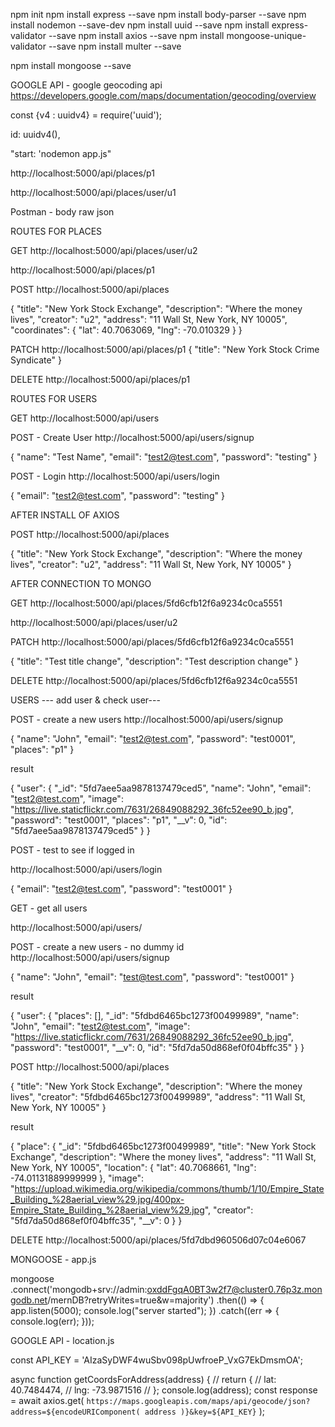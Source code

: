 npm init
npm install express --save
npm install body-parser --save
npm install nodemon --save-dev
npm install uuid --save
npm install express-validator --save
npm install axios --save
npm install mongoose-unique-validator --save
npm install multer --save

npm install mongoose --save

GOOGLE API - google geocoding api
https://developers.google.com/maps/documentation/geocoding/overview


const {v4 : uuidv4} = require('uuid');
    
id: uuidv4(),


"start: 'nodemon app.js"


http://localhost:5000/api/places/p1

http://localhost:5000/api/places/user/u1

Postman - body raw json

ROUTES FOR PLACES

GET
http://localhost:5000/api/places/user/u2

http://localhost:5000/api/places/p1


POST
http://localhost:5000/api/places

{
    "title": "New York Stock Exchange",
    "description": "Where the money lives",
    "creator": "u2",
    "address": "11 Wall St, New York, NY 10005",
    "coordinates": {
        "lat": 40.7063069, 
        "lng": -70.010329
    }
}

PATCH
http://localhost:5000/api/places/p1
{
    "title": "New York Stock Crime Syndicate"
}

DELETE
http://localhost:5000/api/places/p1


ROUTES FOR USERS

GET
http://localhost:5000/api/users

POST - Create User
http://localhost:5000/api/users/signup

{
  "name": "Test Name",
  "email": "test2@test.com",
  "password": "testing" 
}

POST - Login
http://localhost:5000/api/users/login

{
  "email": "test2@test.com",
  "password": "testing" 
}

AFTER INSTALL OF AXIOS

POST
http://localhost:5000/api/places

{
    "title": "New York Stock Exchange",
    "description": "Where the money lives",
    "creator": "u2",
    "address": "11 Wall St, New York, NY 10005"
}

AFTER CONNECTION TO MONGO

GET
http://localhost:5000/api/places/5fd6cfb12f6a9234c0ca5551

http://localhost:5000/api/places/user/u2

PATCH
http://localhost:5000/api/places/5fd6cfb12f6a9234c0ca5551

{
    "title": "Test title change",
    "description": "Test description change"
}

DELETE
http://localhost:5000/api/places/5fd6cfb12f6a9234c0ca5551



USERS --- add user & check user---

POST - create a new users
http://localhost:5000/api/users/signup

{
  "name": "John",
  "email": "test2@test.com",
  "password": "test0001",
  "places": "p1"
}

result

{
    "user": {
        "_id": "5fd7aee5aa9878137479ced5",
        "name": "John",
        "email": "test2@test.com",
        "image": "https://live.staticflickr.com/7631/26849088292_36fc52ee90_b.jpg",
        "password": "test0001",
        "places": "p1",
        "__v": 0,
        "id": "5fd7aee5aa9878137479ced5"
    }
}

POST - test to see if logged in

http://localhost:5000/api/users/login

{
  "email": "test2@test.com",
  "password": "test0001"
}

GET - get all users

http://localhost:5000/api/users/


POST - create a new users - no dummy id
http://localhost:5000/api/users/signup

{
  "name": "John",
  "email": "test@test.com",
  "password": "test0001"
}

result

{
    "user": {
        "places": [],
        "_id": "5fdbd6465bc1273f00499989",
        "name": "John",
        "email": "test2@test.com",
        "image": "https://live.staticflickr.com/7631/26849088292_36fc52ee90_b.jpg",
        "password": "test0001",
        "__v": 0,
        "id": "5fd7da50d868ef0f04bffc35"
    }
}

POST
http://localhost:5000/api/places

{
    "title": "New York Stock Exchange",
    "description": "Where the money lives",
    "creator": "5fdbd6465bc1273f00499989",
    "address": "11 Wall St, New York, NY 10005"
}

result

{
    "place": {
        "_id": "5fdbd6465bc1273f00499989",
        "title": "New York Stock Exchange",
        "description": "Where the money lives",
        "address": "11 Wall St, New York, NY 10005",
        "location": {
            "lat": 40.7068661,
            "lng": -74.01131889999999
        },
        "image": "https://upload.wikimedia.org/wikipedia/commons/thumb/1/10/Empire_State_Building_%28aerial_view%29.jpg/400px-Empire_State_Building_%28aerial_view%29.jpg",
        "creator": "5fd7da50d868ef0f04bffc35",
        "__v": 0
    }
}

DELETE
http://localhost:5000/api/places/5fd7dbd960506d07c04e6067


MONGOOSE - app.js

mongoose
 .connect('mongodb+srv://admin:oxddFgqA0BT3w2f7@cluster0.76p3z.mongodb.net/mernDB?retryWrites=true&w=majority')
 .then(() => {
  app.listen(5000);
  console.log("server started");
 })
 .catch((err => {
   console.log(err);
 }));


GOOGLE API - location.js

const API_KEY = 'AIzaSyDWF4wuSbv098pUwfroeP_VxG7EkDmsmOA';

async function getCoordsForAddress(address) {
  // return {
  //   lat: 40.7484474,
  //   lng: -73.9871516
  // };
  console.log(address);
  const response = await axios.get(
    `https://maps.googleapis.com/maps/api/geocode/json?address=${encodeURIComponent(
      address
    )}&key=${API_KEY}`
  );
